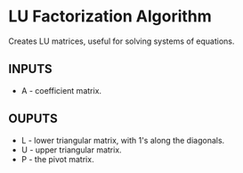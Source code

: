 # LU Factorization Algorithm
Creates LU matrices, useful for solving systems of equations.
## INPUTS
* A - coefficient matrix.

## OUPUTS
* L - lower triangular matrix, with 1's along the diagonals.
* U - upper triangular matrix.
* P - the pivot matrix.
